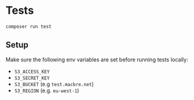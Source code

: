 Tests
=====

```
composer run test
```

## Setup

Make sure the following env variables are set before running tests locally:

* `S3_ACCESS_KEY`
* `S3_SECRET_KEY`
* `S3_BUCKET` (e.g `test.macbre.net`)
* `S3_REGION` (e.g. `eu-west-1`)

